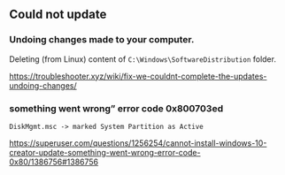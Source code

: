 ## Could not update

### Undoing changes made to your computer.

Deleting (from Linux) content of `C:\Windows\SoftwareDistribution` folder.

https://troubleshooter.xyz/wiki/fix-we-couldnt-complete-the-updates-undoing-changes/

### something went wrong” error code 0x800703ed

`DiskMgmt.msc -> marked System Partition as Active`

https://superuser.com/questions/1256254/cannot-install-windows-10-creator-update-something-went-wrong-error-code-0x80/1386756#1386756


